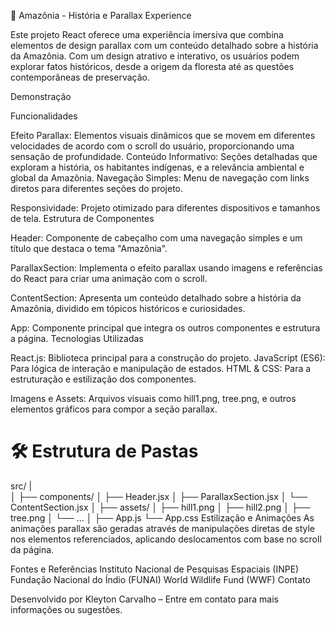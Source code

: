 📘 Amazônia - História e Parallax Experience
  
Este projeto React oferece uma experiência imersiva que combina elementos de design parallax com um conteúdo detalhado sobre a história da Amazônia. Com um design atrativo e interativo, os usuários podem explorar fatos históricos, desde a origem da floresta até as questões contemporâneas de preservação.

Demonstração

Funcionalidades

Efeito Parallax: Elementos visuais dinâmicos que se movem em diferentes velocidades de acordo com o scroll do usuário, proporcionando uma sensação de profundidade.
Conteúdo Informativo: Seções detalhadas que exploram a história, os habitantes indígenas, e a relevância ambiental e global da Amazônia.
Navegação Simples: Menu de navegação com links diretos para diferentes seções do projeto.

Responsividade: Projeto otimizado para diferentes dispositivos e tamanhos de tela.
Estrutura de Componentes

Header: Componente de cabeçalho com uma navegação simples e um título que destaca o tema "Amazônia".

ParallaxSection: Implementa o efeito parallax usando imagens e referências do React para criar uma animação com o scroll.

ContentSection: Apresenta um conteúdo detalhado sobre a história da Amazônia, dividido em tópicos históricos e curiosidades.

App: Componente principal que integra os outros componentes e estrutura a página.
Tecnologias Utilizadas

React.js: Biblioteca principal para a construção do projeto.
JavaScript (ES6): Para lógica de interação e manipulação de estados.
HTML & CSS: Para a estruturação e estilização dos componentes.

Imagens e Assets: Arquivos visuais como hill1.png, tree.png, e outros elementos gráficos para compor a seção parallax.
<h1>
  🛠️ Estrutura de Pastas
</h1>



src/
|   
│
├── components/
│   ├── Header.jsx
│   ├── ParallaxSection.jsx
│   └── ContentSection.jsx
│
├── assets/
│   ├── hill1.png
│   ├── hill2.png
│   ├── tree.png
│   └── ...
│
├── App.js
└── App.css
Estilização e Animações
As animações parallax são geradas através de manipulações diretas de style nos elementos referenciados, aplicando deslocamentos com base no scroll da página.

Fontes e Referências
Instituto Nacional de Pesquisas Espaciais (INPE)
Fundação Nacional do Índio (FUNAI)
World Wildlife Fund (WWF)
Contato

Desenvolvido por Kleyton Carvalho – Entre em contato para mais informações ou sugestões.
